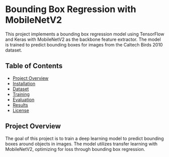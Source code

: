 # Bounding Box Regression with MobileNetV2

This project implements a bounding box regression model using TensorFlow and Keras with MobileNetV2 as the backbone feature extractor. The model is trained to predict bounding boxes for images from the Caltech Birds 2010 dataset.

## Table of Contents

- [Project Overview](#project-overview)
- [Installation](#installation)
- [Dataset](#dataset)
- [Training](#training)
- [Evaluation](#evaluation)
- [Results](#results)
- [License](#license)

## Project Overview

The goal of this project is to train a deep learning model to predict bounding boxes around objects in images. The model utilizes transfer learning with MobileNetV2, optimizing for loss through bounding box regression.

